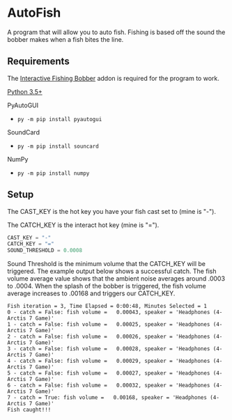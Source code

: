 # AutoFish
A program that will allow you to auto fish. Fishing is based off the sound the bobber makes when a fish bites the line.

Requirements
------------
The [Interactive Fishing Bobber][ifb] addon is required for the program to work.

[Python 3.5+][python]

PyAutoGUI

* `py -m pip install pyautogui`

SoundCard

* `py -m pip install souncard`

NumPy

* `py -m pip install numpy`

Setup
------------

The CAST_KEY is the hot key you have your fish cast set to (mine is "-").

The CATCH_KEY is the interact hot key (mine is "=").

```py
CAST_KEY = "-"
CATCH_KEY = "="
SOUND_THRESHOLD = 0.0008
```
Sound Threshold is the minimum volume that the CATCH_KEY will be triggered.
The example output below shows a successful catch. The fish volume average value shows that the ambient noise
averages around .0003 to .0004. When the splash of the bobber is triggered, the fish volume average increases to .00168 and triggers our CATCH_KEY.
```
Fish iteration = 3, Time Elapsed = 0:00:48, Minutes Selected = 1
0 - catch = False: fish volume =   0.00043, speaker = 'Headphones (4- Arctis 7 Game)'
1 - catch = False: fish volume =   0.00025, speaker = 'Headphones (4- Arctis 7 Game)'
2 - catch = False: fish volume =   0.00026, speaker = 'Headphones (4- Arctis 7 Game)'
3 - catch = False: fish volume =   0.00028, speaker = 'Headphones (4- Arctis 7 Game)'
4 - catch = False: fish volume =   0.00029, speaker = 'Headphones (4- Arctis 7 Game)'
5 - catch = False: fish volume =   0.00027, speaker = 'Headphones (4- Arctis 7 Game)'
6 - catch = False: fish volume =   0.00032, speaker = 'Headphones (4- Arctis 7 Game)'
7 - catch = True: fish volume =   0.00168, speaker = 'Headphones (4- Arctis 7 Game)'
Fish caught!!!
```

[python]: https://www.python.org/downloads/
[ifb]: https://www.curseforge.com/wow/addons/interactivefishingbobber
